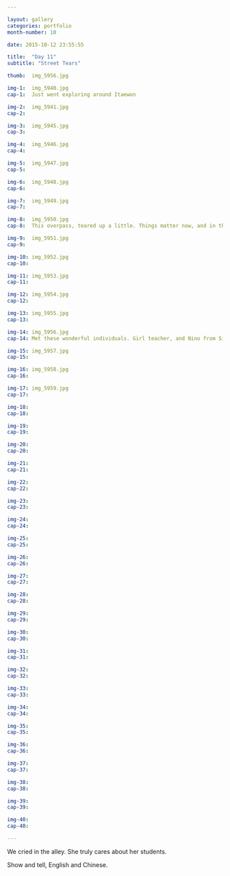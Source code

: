 ```yaml
---

layout: gallery
categories: portfolio
month-number: 10

date: 2015-10-12 23:55:55

title:  "Day 11"
subtitle: "Street Tears"

thumb:	img_5956.jpg

img-1:	img_5940.jpg
cap-1:	Just went exploring around Itaewon

img-2:	img_5941.jpg
cap-2:	

img-3:	img_5945.jpg
cap-3: 	

img-4:	img_5946.jpg
cap-4:	

img-5:	img_5947.jpg
cap-5:	

img-6:	img_5948.jpg
cap-6:	

img-7:	img_5949.jpg
cap-7:	

img-8:	img_5950.jpg
cap-8:	This overpass, teared up a little. Things matter now, and in the moment I felt genuinely happy. Have not felt such way in a long time. 

img-9:	img_5951.jpg
cap-9:	

img-10:	img_5952.jpg
cap-10:	

img-11:	img_5953.jpg
cap-11:	

img-12:	img_5954.jpg
cap-12:	

img-13:	img_5955.jpg
cap-13:	

img-14:	img_5956.jpg
cap-14:	Met these wonderful individuals. Girl teacher, and Nino from Singapore. We hung out all night and had spicy chicken feet. It was.. Spicy. 

img-15:	img_5957.jpg
cap-15:	

img-16:	img_5958.jpg
cap-16:	

img-17:	img_5959.jpg
cap-17:	

img-18:	
cap-18:	

img-19:	
cap-19:	

img-20:	
cap-20:	

img-21:	
cap-21:	

img-22:	
cap-22:	

img-23:	
cap-23:	

img-24:	
cap-24:	

img-25:	
cap-25:	

img-26:	
cap-26:	

img-27:	
cap-27:	

img-28:	
cap-28:	

img-29:	
cap-29:	

img-30:	
cap-30:	

img-31:	
cap-31:	

img-32:	
cap-32:	

img-33:	
cap-33:	

img-34:	
cap-34:	

img-35:	
cap-35:	

img-36:	
cap-36:	

img-37:	
cap-37:	

img-38:	
cap-38:	

img-39:	
cap-39:	

img-40:	
cap-40:	

---
```


We cried in the alley. She truly cares about her students. 

Show and tell, English and Chinese. 
